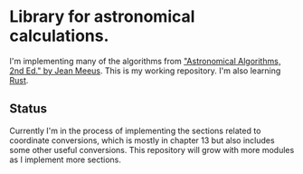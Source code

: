 # Library for astronomical calculations.

I'm implementing many of the algorithms from ["Astronomical Algorithms, 2nd Ed." by Jean Meeus](https://www.amazon.com/Astronomical-Algorithms-Jean-Meeus/dp/0943396611/ref=sr_1_1?ie=UTF8&qid=1486964675&sr=8-1&keywords=astronomical+algorithms). This is my working repository. I'm also learning [Rust](https://www.rust-lang.org/en-US/).

## Status
Currently I'm in the process of implementing the sections related to coordinate conversions, which is mostly in chapter 13 but also includes some other useful conversions. This repository will grow with more modules as I implement more sections.
 
